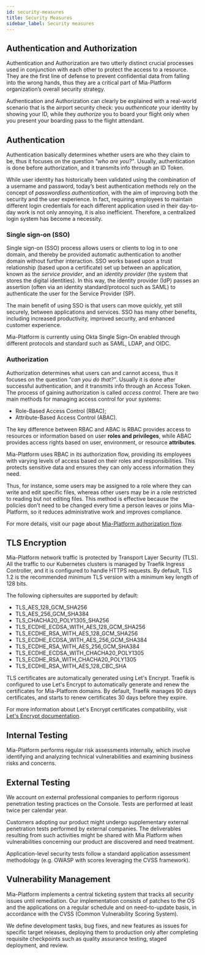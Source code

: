 ```yaml
---
id: security-measures
title: Security Measures
sidebar_label: Security measures
---
```


## Authentication and Authorization

Authentication and Authorization are two utterly distinct crucial processes used in conjunction with each other to protect the access to a resource. They are the first line of defense to prevent confidential data from falling into the wrong hands, thus they are a critical part of Mia-Platform organization’s overall security strategy.

Authentication and Authorization can clearly be explained with a real-world scenario that is the airport security check: you *authenticate* your identity by showing your ID, while they *authorize* you to board your flight only when you present your boarding pass to the flight attendant.

## Authentication

Authentication basically determines whether users are who they claim to be, thus it focuses on the question *"who are you?"*. Usually, authentication is done before authorization, and it transmits info through an ID Token.

While user identity has historically been validated using the combination of a username and password, today’s best authentication methods rely on the concept of *passwordless authentication*, with the aim of improving both the security and the user experience. In fact, requiring employees to maintain different login credentials for each different application used in their day-to-day work is not only annoying, it is also inefficient. Therefore, a centralized login system has become a necessity.

### Single sign-on (SSO)

Single sign-on (SSO) process allows users or clients to log in to one domain, and thereby be provided automatic authentication to another domain without further interaction. SSO works based upon a trust relationship (based upon a certificate) set up between an application, known as the *service provider*, and an *identity provider* (the system that stores the digital identities). In this way, the identity provider (IdP) passes an assertion (often via an identity standard/protocol such as SAML) to authenticate the user for the Service Provider (SP).

The main benefit of using SSO is that users can move quickly, yet still securely, between applications and services. SSO has many other benefits, including increased productivity, improved security, and enhanced customer experience.

Mia-Platform is currently using Okta Single Sign-On enabled through different protocols and standard such as SAML, LDAP, and OIDC.

### Authorization

Authorization determines what users can and cannot access, thus it focuses on the question *"can you do that?"*. Usually it is done after successful authentication, and it transmits info through an Access Token. The process of gaining authorization is called *access control*. There are two main methods for managing access control for your systems:

- Role-Based Access Control (RBAC);
- Attribute-Based Access Control (ABAC).

The key difference between RBAC and ABAC is RBAC provides access to resources or information based on user **roles and privileges**, while ABAC provides access rights based on user, environment, or resource **attributes**.

Mia-Platform uses RBAC in its authorization flow, providing its employees with varying levels of access based on their roles and responsibilities. This protects sensitive data and ensures they can only access information they need.

Thus, for instance, some users may be assigned to a role where they can write and edit specific files, whereas other users may be in a role restricted to reading but not editing files. This method is effective because the policies don’t need to be changed every time a person leaves or joins Mia-Platform, so it reduces administrative work and improves compliance.

For more details, visit our page about [Mia-Platform authorization flow](/products/console/project-configuration/authorization-flow.md).

##  TLS Encryption

Mia-Platform network traffic is protected by Transport Layer Security (TLS). All the traffic to our Kubernetes clusters is managed by Traefik Ingress Controller, and it is configured to handle HTTPS requests. By default, TLS 1.2 is the recommended minimum TLS version with a minimum key length of 128 bits.

The following ciphersuites are supported by default:  

- TLS_AES_128_GCM_SHA256
- TLS_AES_256_GCM_SHA384
- TLS_CHACHA20_POLY1305_SHA256
- TLS_ECDHE_ECDSA_WITH_AES_128_GCM_SHA256
- TLS_ECDHE_RSA_WITH_AES_128_GCM_SHA256
- TLS_ECDHE_ECDSA_WITH_AES_256_GCM_SHA384
- TLS_ECDHE_RSA_WITH_AES_256_GCM_SHA384
- TLS_ECDHE_ECDSA_WITH_CHACHA20_POLY1305
- TLS_ECDHE_RSA_WITH_CHACHA20_POLY1305
- TLS_ECDHE_RSA_WITH_AES_128_CBC_SHA
  
TLS certificates are automatically generated using Let's Encrypt. Traefik is configured to use Let's Encrypt to automatically generate and renew the certificates for Mia-Platform domains. By default, Traefik manages 90 days certificates, and starts to renew certificates 30 days before they expire.

For more information about Let's Encrypt certificates compatibility, visit [Let's Encrypt documentation](https://letsencrypt.org/docs/certificate-compatibility/).

## Internal Testing

Mia-Platform performs regular risk assessments internally, which involve identifying and analyzing technical vulnerabilities and examining business risks and concerns.

## External Testing

We account on external professional companies to perform rigorous penetration testing practices on the Console.
Tests are performed at least twice per calendar year.

Customers adopting our product might undergo supplementary external penetration tests performed by external companies. The deliverables resulting from such activities might be shared with Mia Platform when vulnerabilities concerning our product are discovered and need treatment.

Application-level security tests follow a standard application assessment methodology (e.g. OWASP with scores leveraging the CVSS framework).

## Vulnerability Management

Mia-Platform implements a central ticketing system that tracks all security issues until remediation. Our implementation consists of patches to the OS and the applications on a regular schedule and on need-to-update basis, in accordance with the CVSS (Common Vulnerability Scoring System).

We define development tasks, bug fixes, and new features as issues for specific target releases, deploying them to production only after completing requisite checkpoints such as quality assurance testing, staged deployment, and review.
